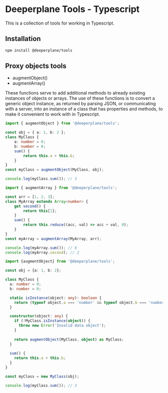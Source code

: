 # Deeperplane Tools - Typescript

This is a collection of tools for working in Typescript.

## Installation

```bash
npm install @deeperplane/tools
```

## Proxy objects tools

- augmentObject()
- augmentArray()

These functions serve to add additional methods to already existing instances of objects or arrays.
The use of these functions is to convert a generic object instance, as returned by parsing JSON, or communicating
with a server, into an instance of a class that has properties and methods, to make it convenient to work with 
in Typescript.
    
```typescript
import { augmentObject } from '@deeperplane/tools';

const obj = { a: 1, b: 2 };
class MyClass {
    a: number = 0;
    b: number = 0;
    sum() {
        return this.a + this.b;
    }
}
const myClass = augmentObject(MyClass, obj);

console.log(myClass.sum()); // 3
```

```typescript
import { augmentArray } from '@deeperplane/tools';

const arr = [1, 2, 3];
class MyArray extends Array<number> {
    get second() {
        return this[1];
    }
    sum() {
        return this.reduce((acc, val) => acc + val, 0);
    }
}
const myArray = augmentArray(MyArray, arr);

console.log(myArray.sum()); // 6
console.log(myArray.second); // 2
```

```typescript
import {augmentObject} from '@deeperplane/tools';

const obj = {a: 1, b: 2};

class MyClass {
  a: number = 0;
  b: number = 0;

  static isInstance(object: any): boolean {
    return (typeof object.a === 'number' && typeof object.b === 'number');
  }

  constructor(object: any) {
    if (!MyClass.isInstance(object)) {
      throw new Error('Invalid data object');
    }
    
    return augmentObject(MyClass, object) as MyClass;
  }
  
  sum() {
    return this.a + this.b;
  }
}

const myClass = new MyClass(obj);

console.log(myClass.sum()); // 3
```
